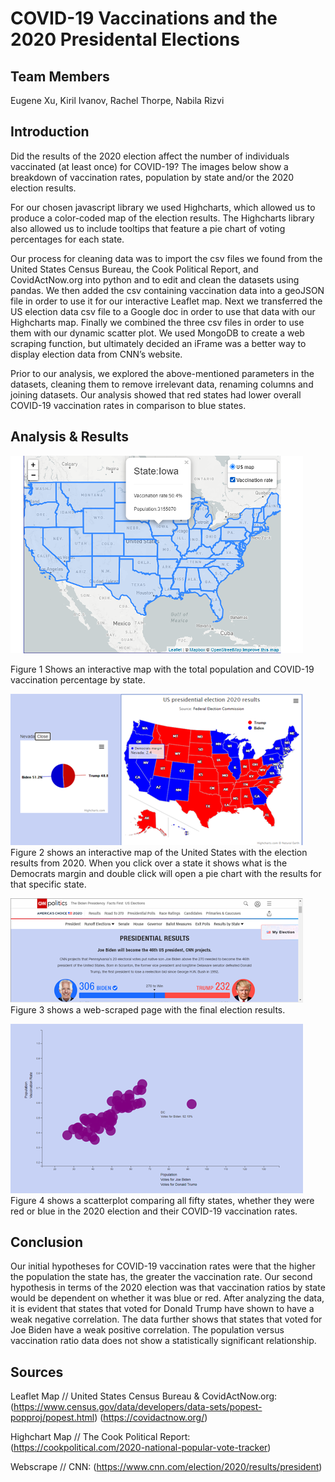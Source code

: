 # COVID-19 Vaccinations and the 2020 Presidental Elections

## Team Members
 
Eugene Xu, Kiril Ivanov, Rachel Thorpe, Nabila Rizvi
 
## Introduction

Did the results of the 2020 election affect the number of individuals vaccinated (at least once) for COVID-19? The images below show a breakdown of vaccination rates, population by state and/or the 2020 election results. 
 
For our chosen javascript library we used Highcharts, which allowed us to produce a color-coded map of the election results. The Highcharts library also allowed us to include tooltips that feature a pie chart of voting percentages for each state.

Our process for cleaning data was to import the csv files we found from the United States Census Bureau, the Cook Political Report, and CovidActNow.org into python and to edit and clean the datasets using pandas. We then added the csv containing vaccination data into a geoJSON file in order to use it for our interactive Leaflet map. Next we transferred the US election data csv file to a Google doc in order to use that data with our Highcharts map. Finally we combined the three csv files in order to use them with our dynamic scatter plot. We used MongoDB to create a web scraping function, but ultimately decided an iFrame was a better way to display election data from CNN’s website.

Prior to our analysis, we explored the above-mentioned parameters in the datasets, cleaning them to remove irrelevant data, renaming columns and joining datasets. Our analysis showed that red states had lower overall COVID-19 vaccination rates in comparison to blue states. 


## Analysis & Results
 

 
![Population](Fig1.png)

Figure 1 Shows an interactive map with the total population and COVID-19 vaccination percentage by state.
 

 ![Election](Fig2.png)
Figure 2 shows an interactive map of the United States with the election results from 2020. When you click over a state it shows what is the Democrats margin and double click will open a pie chart with the results for that specific state.


![Web-Scrape](Fig3.png)
Figure 3 shows a web-scraped page with the final election results.
 

 ![Scatter](Fig4.png)
Figure 4 shows a scatterplot comparing all fifty states, whether they were red or blue in the 2020 election and their COVID-19 vaccination rates.


  
## Conclusion

Our initial hypotheses for COVID-19 vaccination rates were that the higher the population the state has, the greater the vaccination rate. Our second hypothesis in terms of the 2020 election was that vaccination ratios by state would be dependent on whether it was blue or red. After analyzing the data, it is evident that states that voted for Donald Trump have shown to have a weak negative correlation. The data further shows that states that voted for Joe Biden have a weak positive correlation. The population versus vaccination ratio data does not show a statistically significant relationship.


## Sources
 

Leaflet Map // United States Census Bureau & CovidActNow.org: (https://www.census.gov/data/developers/data-sets/popest-popproj/popest.html)
(https://covidactnow.org/) 
 
Highchart Map // The Cook Political Report: (https://cookpolitical.com/2020-national-popular-vote-tracker)
 
Webscrape // CNN: (https://www.cnn.com/election/2020/results/president)
